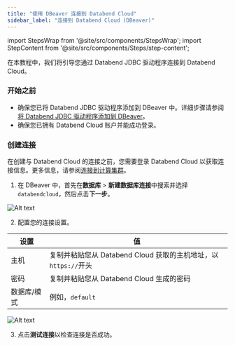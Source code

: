 ```yaml
---
title: "使用 DBeaver 连接到 Databend Cloud"
sidebar_label: "连接到 Databend Cloud (DBeaver)"
---
```


import StepsWrap from '@site/src/components/StepsWrap';
import StepContent from '@site/src/components/Steps/step-content';

在本教程中，我们将引导您通过 Databend JDBC 驱动程序连接到 Databend Cloud。

<StepsWrap>
<StepContent number="1">

### 开始之前

- 确保您已将 Databend JDBC 驱动程序添加到 DBeaver 中。详细步骤请参阅[将 Databend JDBC 驱动程序添加到 DBeaver](/guides/sql-clients/jdbc/#adding-databend-jdbc-driver-to-dbeaver)。
- 确保您已拥有 Databend Cloud 账户并能成功登录。

</StepContent>
<StepContent number="2">

### 创建连接

在创建与 Databend Cloud 的连接之前，您需要登录 Databend Cloud 以获取连接信息。更多信息，请参阅[连接到计算集群](/guides/cloud/using-databend-cloud/warehouses#connecting)。

1. 在 DBeaver 中，首先在**数据库** > **新建数据库连接**中搜索并选择`databendcloud`，然后点击**下一步**。

![Alt text](@site/static/img/documents/develop/jdbc-select-driver.png)

2. 配置您的连接设置。

| 设置        | 值                                                             |
| ----------- | -------------------------------------------------------------- |
| 主机        | 复制并粘贴您从 Databend Cloud 获取的主机地址，以`https://`开头 |
| 密码        | 复制并粘贴您从 Databend Cloud 生成的密码                       |
| 数据库/模式 | 例如，`default`                                                |

![Alt text](@site/static/img/documents/develop/jdbc-connect.png)

3. 点击**测试连接**以检查连接是否成功。

</StepContent>
</StepsWrap>
